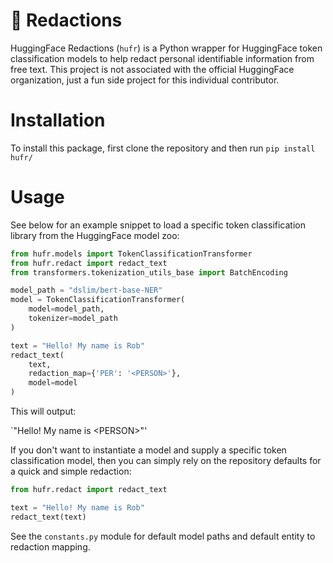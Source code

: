 # 🤗 Redactions 

HuggingFace Redactions (`hufr`) is a Python wrapper for HuggingFace token classification models to help redact personal identifiable information from free text. This project is not associated with the official HuggingFace organization, just a fun side project for this individual contributor. 

# Installation
To install this package, first clone the repository and then run `pip install hufr/`

# Usage

See below for an example snippet to load a specific token classification library from the HuggingFace model zoo:

```python
from hufr.models import TokenClassificationTransformer
from hufr.redact import redact_text
from transformers.tokenization_utils_base import BatchEncoding

model_path = "dslim/bert-base-NER"
model = TokenClassificationTransformer(
    model=model_path,
    tokenizer=model_path
)

text = "Hello! My name is Rob"
redact_text(
    text,
    redaction_map={'PER': '<PERSON>'},
    model=model
)
```

This will output:

`"Hello! My name is \<PERSON\>"'

If you don't want to instantiate a model and supply a specific token classification model, then you can simply rely on the repository defaults for a quick and simple redaction:

```python
from hufr.redact import redact_text

text = "Hello! My name is Rob"
redact_text(text)
```

See the `constants.py` module for default model paths and default entity to redaction mapping.
